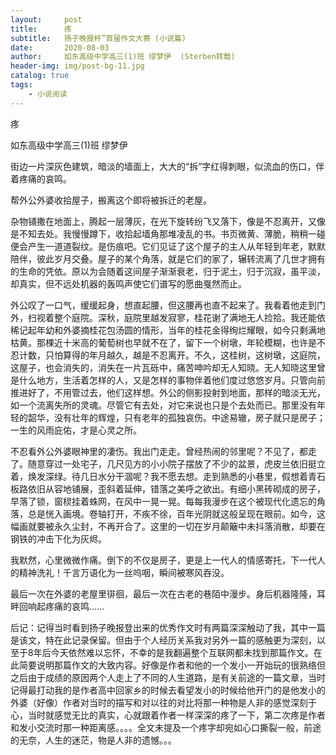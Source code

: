 ```yaml
---
layout:     post
title:      疼 
subtitle:   扬子晚报杯”首届作文大赛 (小说篇)
date:       2020-08-03
author:     如东高级中学高三(1)班 缪梦伊  (Sterben转载)
header-img: img/post-bg-11.jpg
catalog: true
tags:
    - 小说阅读
---
```


疼

如东高级中学高三(1)班 缪梦伊

街边一片深灰色建筑，暗淡的墙面上，大大的“拆”字红得刺眼，似流血的伤口，伴着疼痛的哀鸣。

帮外公外婆收拾屋子，搬离这个即将被拆迁的老屋。

杂物铺撒在地面上，腾起一层薄灰，在光下旋转纷飞又落下，像是不忍离开，又像是不知去处。我慢慢蹲下，收拾起墙角那堆凌乱的书。书页微黄、薄脆，稍稍一碰便会产生一道道裂纹。是伤痕吧。它们见证了这个屋子的主人从年轻到年老，默默陪伴，彼此岁月交叠。屋子的某个角落，就是它们的家了，辗转流离了几世才拥有的生命的凭依。原以为会随着这间屋子渐渐衰老，归于泥土，归于沉寂，虽平淡，却真实，但不远处机器的轰鸣声使它们谱写的愿曲戛然而止。

外公叹了一口气，缓缓起身，想直起腰，但这腰再也直不起来了。我看着他走到门外，扫视着整个庭院。深秋，庭院里越发寂寥，桂花谢了满地无人捡拾。我还能依稀记起年幼和外婆摘桂花包汤圆的情形，当年的桂花金得绚烂耀眼，如今只剩满地枯黄。那棵近十米高的葡萄树也早就不在了，留下一个树墩，年轮模糊，也许是不忍计数，只怕算得的年月越久，越是不忍离开。不久，这桂树，这树墩，这庭院，这屋子，也会消失的，消失在一片瓦砾中，痛苦呻吟却无人知晓。无人知晓这里曾是什么地方，生活着怎样的人，又是怎样的事物伴着他们度过悠悠岁月。只管向前推进好了，不用管过去，他们这样想。外公的侧影投射到地面，那样的暗淡无光，如一个流离失所的灵魂。尽管它有去处，对它来说也只是个去处而已。那里没有年轻的韶华，没有壮年的辉煌，只有老年的孤独哀伤。中途易辙，房子就只是房子；一生的风雨庇佑，才是心灵之所。

不忍看外公外婆眼神里的凄伤。我出门走走。曾经热闹的邻里呢？不见了，都走了。随意穿过一处宅子，几尺见方的小小院子摆放了不少的盆景，虎皮兰依旧挺立着，焕发深绿。待几日水分干涸呢？我不愿去想。走到熟悉的小巷里，假想着青石板路依旧从容地铺展，歪斜着延伸，错落之美呼之欲出。有细小黑砖砌成的房子，早落了锁，窗棂挂着蛛网，在风中一晃一晃。每每我漫步在这个被现代化遗忘的角落，总是恍入画境。卷轴打开，不疾不徐，百年光阴就这般呈现在眼前。如今，这幅画就要被永久尘封，不再开合了。这里的一切在岁月颠簸中未抖落消散，却要在钢铁的冲击下化为灰烬。

我默然，心里微微作痛。倒下的不仅是房子，更是上一代人的情感寄托，下一代人的精神洗礼！千言万语化为一丝呜咽，瞬间被寒风吞没。

最后一次在外婆的老屋里徘徊，最后一次在古老的巷陌中漫步。身后机器隆隆，耳畔回响起疼痛的哀鸣……

后记：记得当时看到扬子晚报登出来的优秀作文时有两篇深深触动了我，其中一篇是该文，特在此记录保留。但由于个人经历关系我对另外一篇的感触更为深刻，以至于8年后今天依然难以忘怀，不幸的是我翻遍整个互联网都未找到那篇作文。在此简要说明那篇作文的大致内容。好像是作者和他的一个发小一开始玩的很熟络但之后由于成绩的原因两个人走上了不同的人生道路，是有关前途的一篇文章，当时记得最打动我的是作者高中回家乡的时候去看望发小的时候给他开门的是他发小的外婆（好像）作者对当时的描写和对以往的对比将那一种物是人非的感觉深刻于心，当时就感觉无比的真实，心就跟着作者一样深深的疼了一下，第二次疼是作者和发小交流时那一种距离感。。。。全文未提及一个疼字却宛如心口撕裂一般，前途的无奈，人生的迷茫，物是人非的遗憾。。。